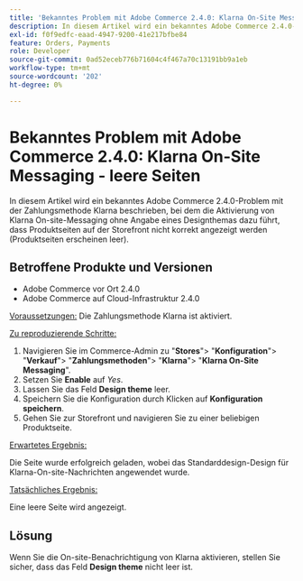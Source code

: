 ```yaml
---
title: 'Bekanntes Problem mit Adobe Commerce 2.4.0: Klarna On-Site Messaging - leere Seiten'
description: In diesem Artikel wird ein bekanntes Adobe Commerce 2.4.0-Problem mit der Zahlungsmethode Klarna beschrieben, bei dem die Aktivierung von Klarna On-site-Messaging ohne Angabe eines Designthemas dazu führt, dass Produktseiten auf der Storefront nicht korrekt angezeigt werden (Produktseiten erscheinen leer).
exl-id: f0f9edfc-eaad-4947-9200-41e217bfbe84
feature: Orders, Payments
role: Developer
source-git-commit: 0ad52eceb776b71604c4f467a70c13191bb9a1eb
workflow-type: tm+mt
source-wordcount: '202'
ht-degree: 0%

---
```


# Bekanntes Problem mit Adobe Commerce 2.4.0: Klarna On-Site Messaging - leere Seiten

In diesem Artikel wird ein bekanntes Adobe Commerce 2.4.0-Problem mit der Zahlungsmethode Klarna beschrieben, bei dem die Aktivierung von Klarna On-site-Messaging ohne Angabe eines Designthemas dazu führt, dass Produktseiten auf der Storefront nicht korrekt angezeigt werden (Produktseiten erscheinen leer).

## Betroffene Produkte und Versionen

* Adobe Commerce vor Ort 2.4.0
* Adobe Commerce auf Cloud-Infrastruktur 2.4.0

<u>Voraussetzungen:</u> Die Zahlungsmethode Klarna ist aktiviert.

<u>Zu reproduzierende Schritte:</u>

1. Navigieren Sie im Commerce-Admin zu &quot;**Stores**&quot;> &quot;**Konfiguration**&quot;> &quot;**Verkauf**&quot;> &quot;**Zahlungsmethoden**&quot;> &quot;**Klarna**&quot;> &quot;**Klarna On-Site Messaging**&quot;.
1. Setzen Sie **Enable** auf *Yes*.
1. Lassen Sie das Feld **Design theme** leer.
1. Speichern Sie die Konfiguration durch Klicken auf **Konfiguration speichern**.
1. Gehen Sie zur Storefront und navigieren Sie zu einer beliebigen Produktseite.

<u>Erwartetes Ergebnis:</u>

Die Seite wurde erfolgreich geladen, wobei das Standarddesign-Design für Klarna-On-site-Nachrichten angewendet wurde.

<u>Tatsächliches Ergebnis:</u>

Eine leere Seite wird angezeigt.

## Lösung

Wenn Sie die On-site-Benachrichtigung von Klarna aktivieren, stellen Sie sicher, dass das Feld **Design theme** nicht leer ist.
